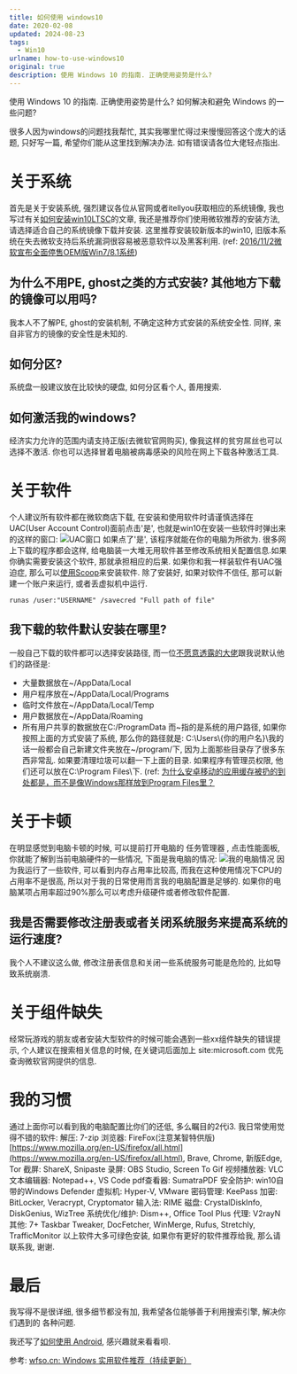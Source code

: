```yaml
---
title: 如何使用 windows10
date: 2020-02-08
updated: 2024-08-23
tags:
  - Win10
urlname: how-to-use-windows10
original: true
description: 使用 Windows 10 的指南. 正确使用姿势是什么?
---
```

使用 Windows 10 的指南. 正确使用姿势是什么? 如何解决和避免 Windows 的一些问题? 
<!--more-->
很多人因为windows的问题找我帮忙, 其实我哪里忙得过来慢慢回答这个庞大的话题, 只好写一篇, 希望你们能从这里找到解决办法. 如有错误请各位大佬轻点指出. 
# 关于系统
首先是关于安装系统, 强烈建议各位从官网或者itellyou获取相应的系统镜像, 我也写过有关[如何安装win10LTSC](/post/install-win10-ltsc/)的文章, 我还是推荐你们使用微软推荐的安装方法, 请选择适合自己的系统镜像下载并安装. 这里推荐安装较新版本的win10, 旧版本系统在失去微软支持后系统漏洞很容易被恶意软件以及黑客利用. (ref: [2016/11/2微软宣布全面停售OEM版Win7/8.1系统](https://www.ithome.com/html/win7/269040.htm))
## 为什么不用PE, ghost之类的方式安装? 其他地方下载的镜像可以用吗? 
我本人不了解PE, ghost的安装机制, 不确定这种方式安装的系统安全性. 同样, 来自非官方的镜像的安全性是未知的. 
## 如何分区?
系统盘一般建议放在比较快的硬盘, 如何分区看个人, 善用搜索. 
## 如何激活我的windows?
经济实力允许的范围内请支持正版(去微软官网购买), 像我这样的贫穷屌丝也可以选择不激活. 你也可以选择冒着电脑被病毒感染的风险在网上下载各种激活工具. 

# 关于软件
个人建议所有软件都在微软商店下载, 在安装和使用软件时请谨慎选择在UAC(User Account Control)面前点击'是', 也就是win10在安装一些软件时弹出来的这样的窗口:
![UAC窗口](/picture/20200208-0.jpg)
如果点了'是', 该程序就能在你的电脑为所欲为. 很多网上下载的程序都会这样, 给电脑装一大堆无用软件甚至修改系统相关配置信息.如果你确实需要安装这个软件, 那就承担相应的后果. 如果你和我一样装软件有UAC强迫症, 那么可以[使用Scoop](/post/how-to-get-started-with-scoop-quickly)来安装软件. 除了安装好, 如果对软件不信任, 那可以新建一个账户来运行, 或者丢虚拟机中运行.
~~~
runas /user:"USERNAME" /savecred "Full path of file"
~~~
## 我下载的软件默认安装在哪里?
一般自己下载的软件都可以选择安装路径, 而一位[不愿意透露的大佬](https://www.v2ex.com/member/lm902)跟我说默认他们的路径是: 
- 大量数据放在~/AppData/Local
- 用户程序放在~/AppData/Local/Programs
- 临时文件放在~/AppData/Local/Temp
- 用户数据放在~/AppData/Roaming
- 所有用户共享的数据放在C:/ProgramData
而\~指的是系统的用户路径, 如果你按照上面的方式安装了系统, 那么你的路径就是: C:\Users\\{你的用户名}\我的话一般都会自己新建文件夹放在~/program/下, 因为上面那些目录存了很多东西非常乱. 
如果要清理垃圾可以翻一下上面的目录.
如果程序有管理员权限, 他们还可以放在C:\Program Files\下. 
(ref: [为什么安卓移动的应用缓存被扔的到处都是，而不是像Windows那样放到Program Files里？](https://www.zhihu.com/question/318988385/answer/651195330)

# 关于卡顿
在明显感觉到电脑卡顿的时候, 可以提前打开电脑的 任务管理器 , 点击性能面板, 你就能了解到当前电脑硬件的一些情况, 下面是我电脑的情况:
![我的电脑情况](/picture/20200208-1.jpg)
因为我运行了一些软件, 可以看到内存占用率比较高, 而我在这种使用情况下CPU的占用率不是很高, 所以对于我的日常使用而言我的电脑配置是足够的. 如果你的电脑某项占用率超过90%那么可以考虑升级硬件或者修改软件配置. 
## 我是否需要修改注册表或者关闭系统服务来提高系统的运行速度?
我个人不建议这么做, 修改注册表信息和关闭一些系统服务可能是危险的, 比如导致系统崩溃. 

# 关于组件缺失
经常玩游戏的朋友或者安装大型软件的时候可能会遇到一些xx组件缺失的错误提示, 个人建议在搜索相关信息的时候, 在关键词后面加上 site:microsoft.com 优先查询微软官网提供的信息. 

# 我的习惯
通过上面你可以看到我的电脑配置比你们的还低, 多么瞩目的2代i3. 
我日常使用觉得不错的软件: 
解压: 7-zip
浏览器: FireFox(注意某智特供版)[https://www.mozilla.org/en-US/firefox/all.html](https://www.mozilla.org/en-US/firefox/all.html), Brave, Chrome, 新版Edge, Tor
截屏: ShareX, Snipaste
录屏: OBS Studio, Screen To Gif
视频播放器: VLC
文本编辑器: Notepad++, VS Code
pdf查看器: SumatraPDF
安全防护: win10自带的Windows Defender
虚拟机: Hyper-V, VMware
密码管理: KeePass
加密: BitLocker, Veracrypt, Cryptomator
输入法: RIME
磁盘: CrystalDiskInfo, DiskGenius, WizTree
系统优化/维护: Dism++, Office Tool Plus
代理: V2rayN
其他: 7+ Taskbar Tweaker, DocFetcher, WinMerge, Rufus, Stretchly, TrafficMonitor
以上软件大多可绿色安装, 如果你有更好的软件推荐给我, 那么请联系我, 谢谢. 

# 最后
我写得不是很详细, 很多细节都没有加, 我希望各位能够善于利用搜索引擎, 解决你们遇到的
各种问题. 

我还写了[如何使用 Android](/2021/how-to-use-android), 感兴趣就来看看呗.

参考:
[wfso.cn: Windows 实用软件推荐（持续更新）](https://blog.wfso.cn/archives/115/)
